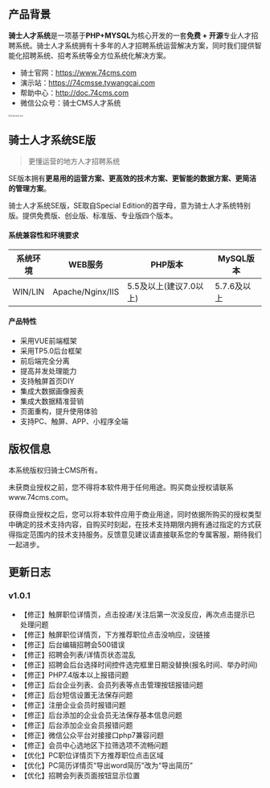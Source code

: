 ## 产品背景

**骑士人才系统**是一项基于**PHP+MYSQL**为核心开发的一套**免费 + 开源**专业人才招聘系统。骑士人才系统拥有十多年的人才招聘系统运营解决方案，同时我们提供智能化招聘系统、招考系统等全方位系统化解决方案。

- 骑士官网：https://www.74cms.com
- 演示站：https://74cmsse.tywangcai.com
- 帮助中心：http://doc.74cms.com
- 微信公众号：骑士CMS人才系统

<img src="http://doc.74cms.com/images/weixin_img.jpg" alt="关注公众号 w70" style="zoom:25%;" />

## 骑士人才系统SE版

> 更懂运营的地方人才招聘系统

SE版本拥有**更易用的运营方案、更高效的技术方案、更智能的数据方案、更简洁的管理方案**。

骑士人才系统SE版，SE取自Special Edition的首字母，意为骑士人才系统特别版。提供免费版、创业版、标准版、专业版四个版本。

#### 系统兼容性和环境要求

| 系统环境 | WEB服务          | PHP版本                | MySQL版本   |
| -------- | ---------------- | ---------------------- | ----------- |
| WIN/LIN  | Apache/Nginx/IIS | 5.5及以上(建议7.0以上) | 5.7.6及以上 |

#### 产品特性

- 采用VUE前端框架
- 采用TP5.0后台框架
- 前后端完全分离
- 提高并发处理能力
- 支持触屏首页DIY
- 集成大数据画像报表
- 集成大数据精准营销
- 页面重构，提升使用体验
- 支持PC、触屏、APP、小程序全端

## 版权信息

本系统版权归骑士CMS所有。

未获商业授权之前，您不得将本软件用于任何用途。购买商业授权请联系www.74cms.com。

获得商业授权之后，您可以将本软件应用于商业用途，同时依据所购买的授权类型中确定的技术支持内容，自购买时刻起，在技术支持期限内拥有通过指定的方式获得指定范围内的技术支持服务。反馈意见建议请直接联系您的专属客服，期待我们一起进步。



## 更新日志

### v1.0.1

- 【修正】触屏职位详情页，点击投递/关注后第一次没反应，再次点击提示已处理问题
- 【修正】触屏职位详情页，下方推荐职位点击没响应，没链接
- 【修正】后台编辑招聘会500错误
- 【修正】招聘会列表/详情页状态混乱
- 【修正】招聘会后台选择时间控件选完框里日期没替换(报名时间、举办时间)
- 【修正】PHP7.4版本以上报错问题
- 【修正】后台企业列表、会员列表等点击管理按钮报错问题
- 【修正】后台短信设置无法保存问题
- 【修正】注册企业会员时报错问题
- 【修正】后台添加的企业会员无法保存基本信息问题
- 【修正】后台添加企业会员报错问题
- 【修正】微信公众平台对接接口php7兼容问题
- 【修正】会员中心选地区下拉筛选项不流畅问题
- 【优化】PC职位详情页下方推荐职位点击区域
- 【优化】PC简历详情页“导出word简历”改为“导出简历”
- 【优化】招聘会列表页面按钮显示位置

